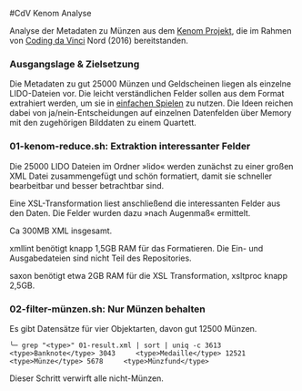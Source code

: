 #CdV Kenom Analyse

Analyse der Metadaten zu Münzen aus dem [Kenom Projekt](http://www.kenom.de), die im Rahmen von [Coding da Vinci](https://codingdavinci.de) Nord (2016) bereitstanden.


### Ausgangslage & Zielsetzung

Die Metadaten zu gut 25000 Münzen und Geldscheinen liegen als einzelne LIDO-Dateien vor. Die leicht verständlichen Felder sollen aus dem Format extrahiert werden, um sie in [einfachen Spielen](https://hackdash.org/projects/57dd5e93d9284f016c047460) zu nutzen.
Die Ideen reichen dabei von ja/nein-Entscheidungen auf einzelnen Datenfelden über Memory mit den zugehörigen Bilddaten zu einem Quartett.


### 01-kenom-reduce.sh: Extraktion interessanter Felder

Die 25000 LIDO Dateien im Ordner »lido« werden zunächst zu einer großen XML Datei zusammengefügt und schön formatiert, damit sie schneller bearbeitbar und besser betrachtbar sind.

Eine XSL-Transformation liest anschließend die interessanten Felder aus den Daten. Die Felder wurden dazu »nach Augenmaß« ermittelt.

Ca 300MB XML insgesamt.

xmllint benötigt knapp 1,5GB RAM für das Formatieren. Die Ein- und Ausgabedateien sind nicht Teil des Repositories.

saxon benötigt etwa 2GB RAM für die XSL Transformation, xsltproc knapp 2,5GB.


### 02-filter-münzen.sh: Nur Münzen behalten

Es gibt Datensätze für vier Objektarten, davon gut 12500 Münzen.

``
╰─ grep "<type>" 01-result.xml | sort | uniq -c
3613     <type>Banknote</type>
3043     <type>Medaille</type>
12521     <type>Münze</type>
5678     <type>Münzfund</type>
``

Dieser Schritt verwirft alle nicht-Münzen.

